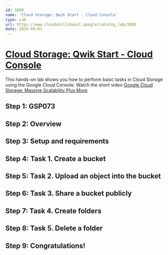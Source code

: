 ```yaml
---
id: 1089
name: 'Cloud Storage: Qwik Start - Cloud Console'
type: Lab
url: https://www.cloudskillsboost.google/catalog_lab/1089
date: 2025-04-03
---
```


# [Cloud Storage: Qwik Start - Cloud Console](https://www.cloudskillsboost.google/catalog_lab/1089)

This hands-on lab shows you how to perform basic tasks in Cloud Storage using the Google Cloud Console. Watch the short video <A HREF="https://youtu.be/081hh6EzlTk">Google Cloud Storage: Massive Scalability Plus More</A>.

## Step 1: GSP073

## Step 2: Overview

## Step 3: Setup and requirements

## Step 4: Task 1. Create a bucket

## Step 5: Task 2. Upload an object into the bucket

## Step 6: Task 3. Share a bucket publicly

## Step 7: Task 4. Create folders

## Step 8: Task 5. Delete a folder

## Step 9: Congratulations!
